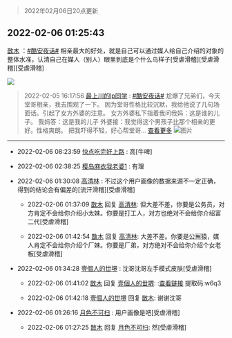 > 2022年02月06日20点更新
<link rel="stylesheet" href="https://cdn.jsdelivr.net/gh/taotie6/sampleJSON@main/css/photo_show.css">
<meta name="referrer" content="no-referrer" />


 ## 2022-02-06 01:25:43 

 [㪚木](https://www.coolapk.com/feed/33335111?shareKey=Y2ZiMTkyNTY0MTNmNjFmZWJiNTk~) ：<a class="feed-link-tag" href="/t/酷安夜话?type=0">#酷安夜话#</a> 相亲最大的好处，就是自己可以通过媒人给自己介绍的对象的整体水准，认清自己在媒人（别人）眼里到底是个什么鸟样子[受虐滑稽][受虐滑稽][受虐滑稽] 

<div class="album">
<img class="img-item" src="https://image.coolapk.com/feed/2021/0126/07/1081091_9866d34b_7006_7045@378x221.gif" />
</div>

> 2022-02-05 16:17:56 
> [最上川的lp同学](https://www.coolapk.com/feed/33324247?shareKey=NDRhMDU2MjgzNzRkNjFmZWJiNTk~) : <a class="feed-link-tag" href="/t/酷安夜话?type=0">#酷安夜话#</a> 尬爆了兄弟们，今天堂哥相亲，我去围观了一下。 因为堂哥性格比较沉默，我给他说了几句场面话。引起了女方外婆的注意。 女方外婆私下指着我问我妈：这是谁的儿子。 我妈答：这是我的儿子 外婆接：我觉得这个男孩子比那个相亲的更好。性格爽朗。 把我吓得不轻，好心帮堂哥... <a href="">查看更多</a> 
![图片](https://image.coolapk.com/feed/2022/0205/16/2302538_67887652_9075_7264_20@603x526.jpeg)

 ------- 

- 2022-02-06 08:23:59 [快点吃完好上路](uid=2452073) : 高[牛啤] 

- 2022-02-06 02:38:25 [樱岛麻衣我老婆1](uid=3224033) : 有理 

- 2022-02-06 01:30:08 [高清林](uid=8114305) : 不过这个用户画像的数据来源不一定正确，得到的结论会有偏差的[流汗滑稽][受虐滑稽] 

    - 2022-02-06 01:37:09 [㪚木](uid=1081091) 回复 [高清林](uid=8114305): 但大差不差，你要是公务员，对方肯定不会给你介绍小太妹。你要是打工人，对方也绝对不会给你介绍富二代[受虐滑稽] 

    - 2022-02-06 01:42:54 [㪚木](uid=1081091) 回复 [高清林](uid=8114305): 大差不差。你要是公🈚️猿，媒人肯定不会给你介绍个厂妹。你要是厂弟，对方绝对不会给你介绍个女老板[受虐滑稽] 

- 2022-02-06 01:34:28 [壹個人的丗堺](uid=1461483) : 沈哥沈哥左手模式皮肤[受虐滑稽] 

    - 2022-02-06 01:41:02 [㪚木](uid=1081091) 回复 [壹個人的丗堺](uid=1461483): :<a class="feed-link-url" href="https://pan.baidu.com/s/1Mulf5CuFfQk--oXOctq2LQ" title="https://pan.baidu.com/s/1Mulf5CuFfQk--oXOctq2LQ" target="_blank" rel="nofollow">查看链接</a> 提取码:w6q3 

    - 2022-02-06 01:42:18 [壹個人的丗堺](uid=1461483) 回复 [㪚木](uid=1081091): 谢谢沈哥 

- 2022-02-06 01:26:16 [月色不可扫](uid=3639201) : 用户画像是吧[受虐滑稽] 

    - 2022-02-06 01:27:25 [㪚木](uid=1081091) 回复 [月色不可扫](uid=3639201): 然[受虐滑稽] 

